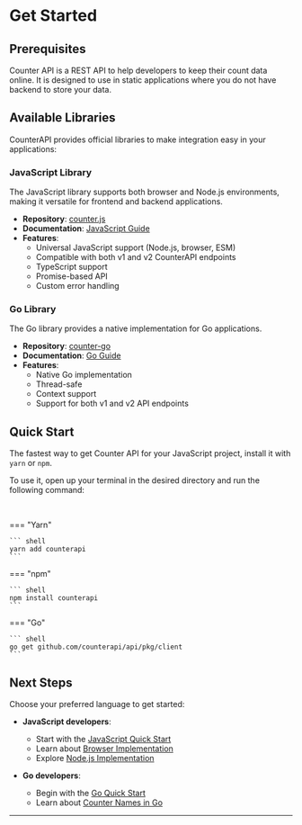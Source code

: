 # Get Started

## Prerequisites

Counter API is a REST API to help developers to keep their count data online. It is designed to use in static applications
where you do not have backend to store your data.

## Available Libraries

CounterAPI provides official libraries to make integration easy in your applications:

### JavaScript Library

The JavaScript library supports both browser and Node.js environments, making it versatile for frontend and backend applications.

- **Repository**: [counter.js](https://github.com/counterapi/counter.js)
- **Documentation**: [JavaScript Guide](../javascript/README.md)
- **Features**:
  - Universal JavaScript support (Node.js, browser, ESM)
  - Compatible with both v1 and v2 CounterAPI endpoints
  - TypeScript support
  - Promise-based API
  - Custom error handling

### Go Library

The Go library provides a native implementation for Go applications.

- **Repository**: [counter-go](https://github.com/counterapi/api)
- **Documentation**: [Go Guide](../go/README.md)
- **Features**:
  - Native Go implementation
  - Thread-safe
  - Context support
  - Support for both v1 and v2 API endpoints

## Quick Start

The fastest way to get Counter API for your JavaScript project, install it with `yarn` or `npm`.

To use it, open up your terminal in the desired directory and run the following command:

<br/>

=== "Yarn"

    ``` shell
    yarn add counterapi
    ```

=== "npm"

    ``` shell
    npm install counterapi
    ```

=== "Go"

    ``` shell
    go get github.com/counterapi/api/pkg/client
    ```

## Next Steps

Choose your preferred language to get started:

- **JavaScript developers**: 
  - Start with the [JavaScript Quick Start](../javascript/quick-start.md)
  - Learn about [Browser Implementation](../javascript/browser.md)
  - Explore [Node.js Implementation](../javascript/node.md)

- **Go developers**: 
  - Begin with the [Go Quick Start](../go/quick-start.md)
  - Learn about [Counter Names in Go](../go/counter-name.md)

---
